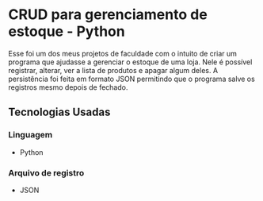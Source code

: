 # CRUD para gerenciamento de estoque - Python
Esse foi um dos meus projetos de faculdade com o intuito de criar um programa que ajudasse a gerenciar o estoque de uma loja. Nele é possível registrar, alterar, ver a 
lista de produtos e apagar algum deles. A persistência foi feita em formato JSON permitindo que o programa salve os registros mesmo depois de fechado.
## Tecnologias Usadas
### Linguagem
- Python
### Arquivo de registro
- JSON
